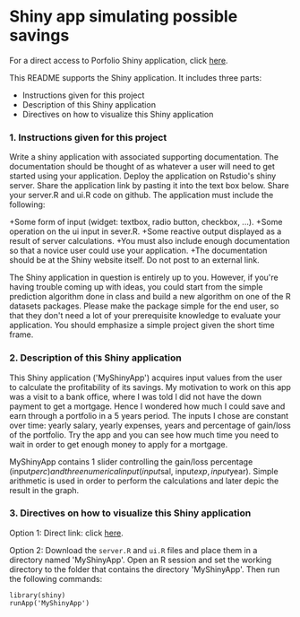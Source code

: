 # Shiny app simulating possible savings

For a direct access to Porfolio Shiny application, click [here](http://matthcret.shinyapps.io/portfolioshinyapp/).

This README supports the Shiny application. It includes three parts:

* Instructions given for this project
* Description of this Shiny application
* Directives on how to visualize this Shiny application

### 1. Instructions given for this project

Write a shiny application with associated supporting documentation. The documentation should be thought of as whatever a user will need to get started using your application.
Deploy the application on Rstudio's shiny server.
Share the application link by pasting it into the text box below.
Share your server.R and ui.R code on github.
The application must include the following:

  +Some form of input (widget: textbox, radio button, checkbox, ...).
  +Some operation on the ui input in sever.R.
  +Some reactive output displayed as a result of server calculations.
  +You must also include enough documentation so that a novice user could use your application.
  +The documentation should be at the Shiny website itself. Do not post to an external link.
  
The Shiny application in question is entirely up to you. However, if you're having trouble coming up with ideas, you could start from the simple prediction algorithm done in class and build a new algorithm on one of the R datasets packages. Please make the package simple for the end user, so that they don't need a lot of your prerequisite knowledge to evaluate your application. You should emphasize a simple project given the short time frame.

### 2. Description of this Shiny application

This Shiny application ('MyShinyApp') acquires input values from the user to calculate the profitability of its savings. My motivation to work on this app was a visit to a bank office, where I was told I did not have the down payment to get a mortgage. Hence I wondered how much I could save and earn through a portfolio in a 5 years period. The inputs I chose are constant over time: yearly salary, yearly expenses, years and percentage of gain/loss of the portfolio. Try the app and you can see how much time you need to wait in order to get enough money to apply for a mortgage.

MyShinyApp contains 1 slider controlling the gain/loss percentage (input$perc) and three numerical input (input$sal, input$exp, input$year). Simple arithmetic is used in order to perform the calculations and later depic the result in the graph.

### 3. Directives on how to visualize this Shiny application

Option 1: Direct link: click [here](http://matthcret.shinyapps.io/portfolioshinyapp/).

Option 2: Download the `server.R` and `ui.R` files and place them in a directory named 'MyShinyApp'. Open an R session and set the working directory to the folder that contains the directory 'MyShinyApp'. Then run the following commands:

```
library(shiny)
runApp('MyShinyApp')
```

